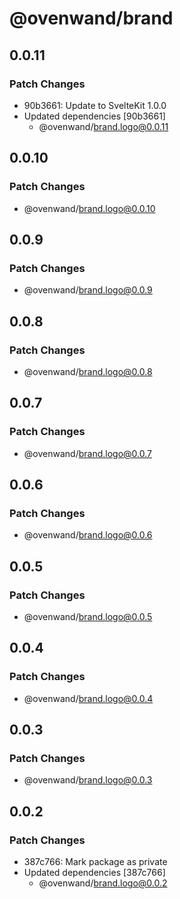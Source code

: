 # @ovenwand/brand

## 0.0.11

### Patch Changes

- 90b3661: Update to SvelteKit 1.0.0
- Updated dependencies [90b3661]
  - @ovenwand/brand.logo@0.0.11

## 0.0.10

### Patch Changes

- @ovenwand/brand.logo@0.0.10

## 0.0.9

### Patch Changes

- @ovenwand/brand.logo@0.0.9

## 0.0.8

### Patch Changes

- @ovenwand/brand.logo@0.0.8

## 0.0.7

### Patch Changes

- @ovenwand/brand.logo@0.0.7

## 0.0.6

### Patch Changes

- @ovenwand/brand.logo@0.0.6

## 0.0.5

### Patch Changes

- @ovenwand/brand.logo@0.0.5

## 0.0.4

### Patch Changes

- @ovenwand/brand.logo@0.0.4

## 0.0.3

### Patch Changes

- @ovenwand/brand.logo@0.0.3

## 0.0.2

### Patch Changes

- 387c766: Mark package as private
- Updated dependencies [387c766]
  - @ovenwand/brand.logo@0.0.2
